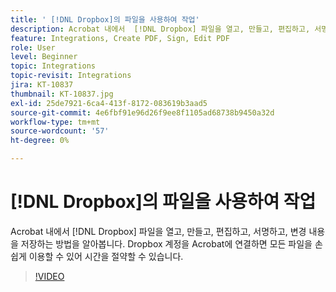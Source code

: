 ```yaml
---
title: ' [!DNL Dropbox]의 파일을 사용하여 작업'
description: Acrobat 내에서  [!DNL Dropbox] 파일을 열고, 만들고, 편집하고, 서명하고, 변경 내용을 저장하는 방법을 알아봅니다.
feature: Integrations, Create PDF, Sign, Edit PDF
role: User
level: Beginner
topic: Integrations
topic-revisit: Integrations
jira: KT-10837
thumbnail: KT-10837.jpg
exl-id: 25de7921-6ca4-413f-8172-083619b3aad5
source-git-commit: 4e6fbf91e96d26f9ee8f1105ad68738b9450a32d
workflow-type: tm+mt
source-wordcount: '57'
ht-degree: 0%

---
```


# [!DNL Dropbox]의 파일을 사용하여 작업

Acrobat 내에서 [!DNL Dropbox] 파일을 열고, 만들고, 편집하고, 서명하고, 변경 내용을 저장하는 방법을 알아봅니다. Dropbox 계정을 Acrobat에 연결하면 모든 파일을 손쉽게 이용할 수 있어 시간을 절약할 수 있습니다.

>[!VIDEO](https://video.tv.adobe.com/v/3409411?quality=12&learn=on&hidetitle=true)

